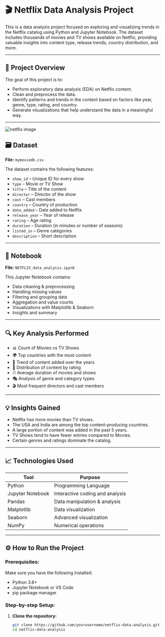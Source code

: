# 🎬 Netflix Data Analysis Project

This is a data analysis project focused on exploring and visualizing trends in the Netflix catalog using Python and Jupyter Notebook. The dataset includes thousands of movies and TV shows available on Netflix, providing valuable insights into content type, release trends, country distribution, and more.

---

## 📌 Project Overview

The goal of this project is to:

- Perform exploratory data analysis (EDA) on Netflix content.
- Clean and preprocess the data.
- Identify patterns and trends in the content based on factors like year, genre, type, rating, and country.
- Generate visualizations that help understand the data in a meaningful way.

---


![netflix image](https://github.com/user-attachments/assets/0974cc56-3151-447e-b816-80341f4c0ed3)


## 🗃 Dataset

**File:** `mymoviedb.csv`

The dataset contains the following features:

- `show_id` – Unique ID for every show
- `type` – Movie or TV Show
- `title` – Title of the content
- `director` – Director of the show
- `cast` – Cast members
- `country` – Country of production
- `date_added` – Date added to Netflix
- `release_year` – Year of release
- `rating` – Age rating
- `duration` – Duration (in minutes or number of seasons)
- `listed_in` – Genre categories
- `description` – Short description

---

## 📒 Notebook

**File:** `NETFLIX_data_analysis.ipynb`

This Jupyter Notebook contains:

- Data cleaning & preprocessing
- Handling missing values
- Filtering and grouping data
- Aggregation and value counts
- Visualizations with Matplotlib & Seaborn
- Insights and summary

---

## 🔍 Key Analysis Performed

- 📊 Count of Movies vs TV Shows
- 🌍 Top countries with the most content
- 📅 Trend of content added over the years
- 🔞 Distribution of content by rating
- ⏱ Average duration of movies and shows
- 🎭 Analysis of genre and category types
- 🎬 Most frequent directors and cast members

---

## 💡 Insights Gained

- Netflix has more movies than TV shows.
- The USA and India are among the top content-producing countries.
- A large portion of content was added in the past 5 years.
- TV Shows tend to have fewer entries compared to Movies.
- Certain genres and ratings dominate the catalog.

---

## 📈 Technologies Used

| Tool          | Purpose                         |
|---------------|----------------------------------|
| Python        | Programming Language             |
| Jupyter Notebook | Interactive coding and analysis |
| Pandas        | Data manipulation & analysis     |
| Matplotlib    | Data visualization               |
| Seaborn       | Advanced visualization           |
| NumPy         | Numerical operations             |

---

## ⚙️ How to Run the Project

### Prerequisites:
Make sure you have the following installed:

- Python 3.8+
- Jupyter Notebook or VS Code
- pip package manager

### Step-by-step Setup:

1. **Clone the repository:**
   ```bash
   git clone https://github.com/yourusername/netflix-data-analysis.git
   cd netflix-data-analysis
